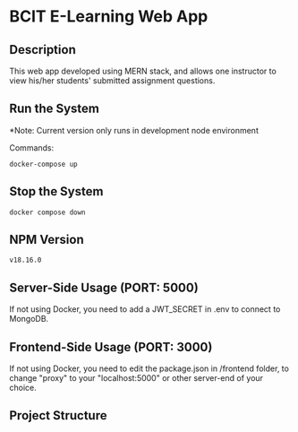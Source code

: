 # BCIT E-Learning Web App

## Description

This web app developed using MERN stack, and allows one instructor to view his/her students' submitted assignment questions.

## Run the System

\*Note: Current version only runs in development node environment

Commands:

`docker-compose up`

## Stop the System

`docker compose down`

## NPM Version

`v18.16.0`

## Server-Side Usage (PORT: 5000)

If not using Docker, you need to add a JWT_SECRET in .env to connect to MongoDB.

## Frontend-Side Usage (PORT: 3000)

If not using Docker, you need to edit the package.json in /frontend folder, to change "proxy" to your "localhost:5000" or other server-end of your choice.

## Project Structure

```bash

```
